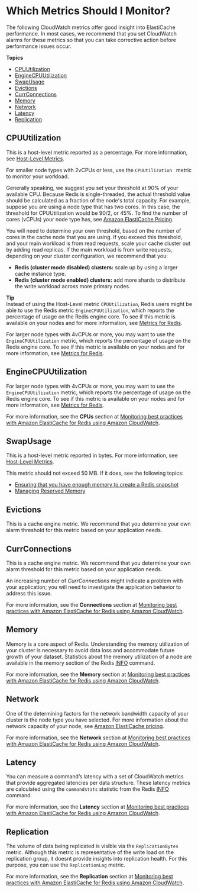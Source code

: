 # Which Metrics Should I Monitor?<a name="CacheMetrics.WhichShouldIMonitor"></a>

The following CloudWatch metrics offer good insight into ElastiCache performance\. In most cases, we recommend that you set CloudWatch alarms for these metrics so that you can take corrective action before performance issues occur\.

**Topics**
+ [CPUUtilization](#metrics-cpu-utilization)
+ [EngineCPUUtilization](#metrics-engine-cpu-utilization)
+ [SwapUsage](#metrics-swap-usage)
+ [Evictions](#metrics-evictions)
+ [CurrConnections](#metrics-curr-connections)
+ [Memory](#metrics-memory)
+ [Network](#metrics-network)
+ [Latency](#metrics-latency)
+ [Replication](#metrics-replication)

## CPUUtilization<a name="metrics-cpu-utilization"></a>

This is a host\-level metric reported as a percentage\. For more information, see [Host\-Level Metrics](CacheMetrics.HostLevel.md)\.

 For smaller node types with 2vCPUs or less, use the `CPUUtilization ` metric to monitor your workload\.

Generally speaking, we suggest you set your threshold at 90% of your available CPU\. Because Redis is single\-threaded, the actual threshold value should be calculated as a fraction of the node's total capacity\. For example, suppose you are using a node type that has two cores\. In this case, the threshold for CPUUtilization would be 90/2, or 45%\. To find the number of cores \(vCPUs\) your node type has, see [Amazon ElastiCache Pricing](http://aws.amazon.com/elasticache/pricing/?p=ps)\.

You will need to determine your own threshold, based on the number of cores in the cache node that you are using\. If you exceed this threshold, and your main workload is from read requests, scale your cache cluster out by adding read replicas\. If the main workload is from write requests, depending on your cluster configuration, we recommend that you:
+ **Redis \(cluster mode disabled\) clusters:** scale up by using a larger cache instance type\.
+ **Redis \(cluster mode enabled\) clusters:** add more shards to distribute the write workload across more primary nodes\.

**Tip**  
Instead of using the Host\-Level metric `CPUUtilization`, Redis users might be able to use the Redis metric `EngineCPUUtilization`, which reports the percentage of usage on the Redis engine core\. To see if this metric is available on your nodes and for more information, see [Metrics for Redis](https://docs.aws.amazon.com/AmazonElastiCache/latest/red-ug/CacheMetrics.Redis.html)\.

For larger node types with 4vCPUs or more, you may want to use the `EngineCPUUtilization` metric, which reports the percentage of usage on the Redis engine core\. To see if this metric is available on your nodes and for more information, see [Metrics for Redis](https://docs.aws.amazon.com/AmazonElastiCache/latest/red-ug/CacheMetrics.Redis.html)\.

## EngineCPUUtilization<a name="metrics-engine-cpu-utilization"></a>

For larger node types with 4vCPUs or more, you may want to use the `EngineCPUUtilization` metric, which reports the percentage of usage on the Redis engine core\. To see if this metric is available on your nodes and for more information, see [Metrics for Redis](https://docs.aws.amazon.com/AmazonElastiCache/latest/red-ug/CacheMetrics.Redis.html)\.

For more information, see the **CPUs** section at [Monitoring best practices with Amazon ElastiCache for Redis using Amazon CloudWatch](https://aws.amazon.com/blogs/database/monitoring-best-practices-with-amazon-elasticache-for-redis-using-amazon-cloudwatch/)\.

## SwapUsage<a name="metrics-swap-usage"></a>

This is a host\-level metric reported in bytes\. For more information, see [Host\-Level Metrics](CacheMetrics.HostLevel.md)\.

This metric should not exceed 50 MB\. If it does, see the following topics:
+ [Ensuring that you have enough memory to create a Redis snapshot](BestPractices.BGSAVE.md)
+ [Managing Reserved Memory](redis-memory-management.md)

## Evictions<a name="metrics-evictions"></a>

This is a cache engine metric\. We recommend that you determine your own alarm threshold for this metric based on your application needs\.

## CurrConnections<a name="metrics-curr-connections"></a>

This is a cache engine metric\. We recommend that you determine your own alarm threshold for this metric based on your application needs\.

An increasing number of *CurrConnections* might indicate a problem with your application; you will need to investigate the application behavior to address this issue\. 

For more information, see the **Connections** section at [Monitoring best practices with Amazon ElastiCache for Redis using Amazon CloudWatch](https://aws.amazon.com/blogs/database/monitoring-best-practices-with-amazon-elasticache-for-redis-using-amazon-cloudwatch/)\.

## Memory<a name="metrics-memory"></a>

Memory is a core aspect of Redis\. Understanding the memory utilization of your cluster is necessary to avoid data loss and accommodate future growth of your dataset\. Statistics about the memory utilization of a node are available in the memory section of the Redis [INFO](https://redis.io/commands/info) command\.

For more information, see the **Memory** section at [Monitoring best practices with Amazon ElastiCache for Redis using Amazon CloudWatch](https://aws.amazon.com/blogs/database/monitoring-best-practices-with-amazon-elasticache-for-redis-using-amazon-cloudwatch/)\.

## Network<a name="metrics-network"></a>

One of the determining factors for the network bandwidth capacity of your cluster is the node type you have selected\. For more information about the network capacity of your node, see [Amazon ElastiCache pricing](https://aws.amazon.com/elasticache/pricing/)\.

For more information, see the **Network** section at [Monitoring best practices with Amazon ElastiCache for Redis using Amazon CloudWatch](https://aws.amazon.com/blogs/database/monitoring-best-practices-with-amazon-elasticache-for-redis-using-amazon-cloudwatch/)\.

## Latency<a name="metrics-latency"></a>

You can measure a command’s latency with a set of CloudWatch metrics that provide aggregated latencies per data structure\. These latency metrics are calculated using the `commandstats` statistic from the Redis [INFO](https://redis.io/commands/info) command\.

For more information, see the **Latency** section at [Monitoring best practices with Amazon ElastiCache for Redis using Amazon CloudWatch](https://aws.amazon.com/blogs/database/monitoring-best-practices-with-amazon-elasticache-for-redis-using-amazon-cloudwatch/)\.

## Replication<a name="metrics-replication"></a>

The volume of data being replicated is visible via the `ReplicationBytes` metric\. Although this metric is representative of the write load on the replication group, it doesnt provide insights into replication health\. For this purpose, you can use the `ReplicationLag` metric\. 

For more information, see the **Replication** section at [Monitoring best practices with Amazon ElastiCache for Redis using Amazon CloudWatch](https://aws.amazon.com/blogs/database/monitoring-best-practices-with-amazon-elasticache-for-redis-using-amazon-cloudwatch/)\.